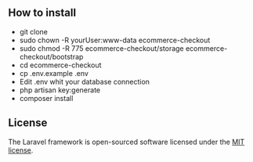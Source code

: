 ## How to install

- git clone 
- sudo chown -R yourUser:www-data ecommerce-checkout
- sudo chmod -R 775 ecommerce-checkout/storage ecommerce-checkout/bootstrap
- cd ecommerce-checkout
- cp .env.example .env
- Edit .env whit your database connection
- php artisan key:generate
- composer install

## License

The Laravel framework is open-sourced software licensed under the [MIT license](https://opensource.org/licenses/MIT).
